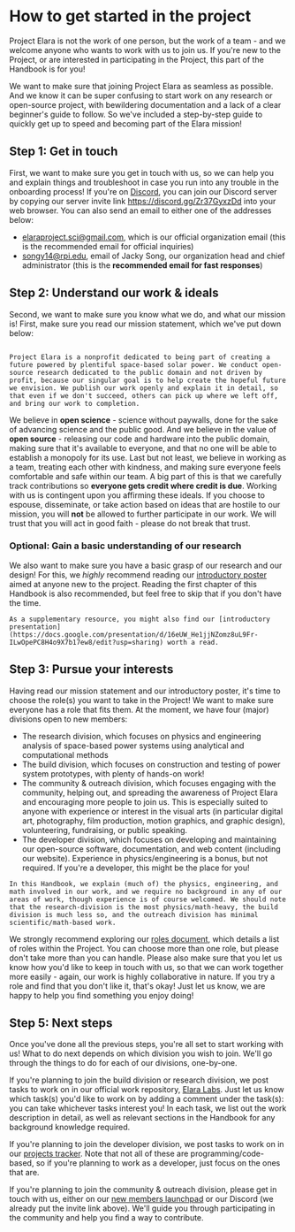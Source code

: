 # How to get started in the project

Project Elara is not the work of one person, but the work of a team - and we welcome anyone who wants to work with us to join us. If you're new to the Project, or are interested in participating in the Project, this part of the Handbook is for you!

We want to make sure that joining Project Elara as seamless as possible. And we know it can be super confusing to start work on any research or open-source project, with bewildering documentation and a lack of a clear beginner's guide to follow. So we've included a step-by-step guide to quickly get up to speed and becoming part of the Elara mission!

## Step 1: Get in touch

First, we want to make sure you get in touch with us, so we can help you and explain things and troubleshoot in case you run into any trouble in the onboarding process! If you're on [Discord](https://discord.com/), you can join our Discord server by copying our server invite link https://discord.gg/Zr37GyxzDd into your web browser. You can also send an email to either one of the addresses below:

- elaraproject.sci@gmail.com, which is our official organization email (this is the recommended email for official inquiries)
- songy14@rpi.edu, email of Jacky Song, our organization head and chief administrator (this is the **recommended email for fast responses**)

## Step 2: Understand our work & ideals

Second, we want to make sure you know what we do, and what our mission is! First, make sure you read our mission statement, which we've put down below:

```{admonition} Our mission statement

Project Elara is a nonprofit dedicated to being part of creating a future powered by plentiful space-based solar power. We conduct open-source research dedicated to the public domain and not driven by profit, because our singular goal is to help create the hopeful future we envision. We publish our work openly and explain it in detail, so that even if we don't succeed, others can pick up where we left off, and bring our work to completion.
```

We believe in **open science** - science without paywalls, done for the sake of advancing science and the public good. And we believe in the value of **open source** - releasing our code and hardware into the public domain, making sure that it's available to everyone, and that no one will be able to establish a monopoly for its use. Last but not least, we believe in working as a team, treating each other with kindness, and making sure everyone feels comfortable and safe within our team. A big part of this is that we carefully track contributions so **everyone gets credit where credit is due**. Working with us is contingent upon you affirming these ideals. If you choose to espouse, disseminate, or take action based on ideas that are hostile to our mission, you will **not** be allowed to further participate in our work. We will trust that you will act in good faith - please do not break that trust.

### Optional: Gain a basic understanding of our research

We also want to make sure you have a basic grasp of our research and our design! For this, we _highly_ recommend reading our [introductory poster](https://elaraproject.github.io/intro-elara-poster.pdf) aimed at anyone new to the project. Reading the first chapter of this Handbook is also recommended, but feel free to skip that if you don't have the time.

```{tip}
As a supplementary resource, you might also find our [introductory presentation](https://docs.google.com/presentation/d/16eUW_He1jjNZomz8uL9Fr-ILwOpePC8H4o9X7b17ew8/edit?usp=sharing) worth a read.
```

## Step 3: Pursue your interests

Having read our mission statement and our introductory poster, it's time to choose the role(s) you want to take in the Project! We want to make sure everyone has a role that fits them. At the moment, we have four (major) divisions open to new members:

- The research division, which focuses on physics and engineering analysis of space-based power systems using analytical and computational methods
- The build division, which focuses on construction and testing of power system prototypes, with plenty of hands-on work!
- The community & outreach division, which focuses engaging with the community, helping out, and spreading the awareness of Project Elara and encouraging more people to join us. This is especially suited to anyone with experience or interest in the visual arts (in particular digital art, photography, film production, motion graphics, and graphic design), volunteering, fundraising, or public speaking.
- The developer division, which focuses on developing and maintaining our open-source software, documentation, and web content (including our website). Experience in physics/engineering is a bonus, but not required. If you're a developer, this might be the place for you!

```{note}
In this Handbook, we explain (much of) the physics, engineering, and math involved in our work, and we require no background in any of our areas of work, though experience is of course welcomed. We should note that the research-division is the most physics/math-heavy, the build division is much less so, and the outreach division has minimal scientific/math-based work.
```

We strongly recommend exploring our [roles document](https://docs.google.com/document/d/1GvNur7BRp4Yc5jgOA3TQtD13tmdI1bkY8OiYcG-GE1Q/view), which details a list of roles within the Project. You can choose more than one role, but please don't take more than you can handle. Please also make sure that you let us know how you'd like to keep in touch with us, so that we can work together more easily - again, our work is highly collaborative in nature. If you try a role and find that you don't like it, that's okay! Just let us know, we are happy to help you find something you enjoy doing!

## Step 5: Next steps

Once you've done all the previous steps, you're all set to start working with us! What to do next depends on which division you wish to join. We'll go through the things to do for each of our divisions, one-by-one.

If you're planning to join the build division or research division, we post tasks to work on in our official work repository, [Elara Labs](https://github.com/elaraproject/elara-labs). Just let us know which task(s) you'd like to work on by adding a comment under the task(s): you can take whichever tasks interest you! In each task, we list out the work description in detail, as well as relevant sections in the Handbook for any background knowledge required.

If you're planning to join the developer division, we post tasks to work on in our [projects tracker](https://github.com/orgs/elaraproject/projects). Note that not all of these are programming/code-based, so if you're planning to work as a developer, just focus on the ones that are.

If you're planning to join the community & outreach division, please get in touch with us, either on our [new members launchpad](https://github.com/orgs/elaraproject/discussions/1) or our Discord (we already put the invite link above). We'll guide you through participating in the community and help you find a way to contribute.
